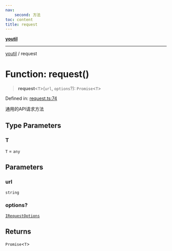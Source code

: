 ```yaml
---
nav:
    second: 方法
toc: content
title: request
---
```

[**youtil**](../README.md)

***

[youtil](../globals.md) / request

# Function: request()

> **request**\<`T`\>(`url`, `options`?): `Promise`\<`T`\>

Defined in: [request.ts:74](https://github.com/sxei/youtil/blob/30101427658751f8b43f24d4818a71bdd729822f/src/request.ts#L74)

通用的API请求方法

## Type Parameters

### T

`T` = `any`

## Parameters

### url

`string`

### options?

[`IRequestOptions`](../interfaces/IRequestOptions.md)

## Returns

`Promise`\<`T`\>
